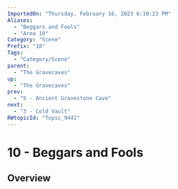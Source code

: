 ```yaml
---
ImportedOn: "Thursday, February 16, 2023 6:10:23 PM"
Aliases:
  - "Beggars and Fools"
  - "Area 10"
Category: "Scene"
Prefix: "10"
Tags:
  - "Category/Scene"
parent:
  - "The Gravecaves"
up:
  - "The Gravecaves"
prev:
  - "5 - Ancient Gravestone Cave"
next:
  - "3 - Cold Vault"
RWtopicId: "Topic_9441"
---
```

# 10 - Beggars and Fools
## Overview

